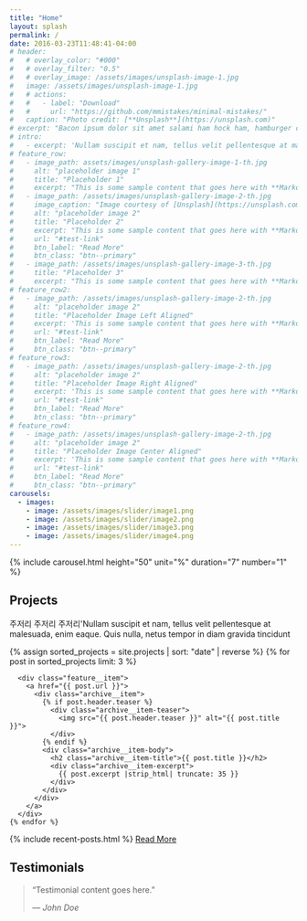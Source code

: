 ```yaml
---
title: "Home"
layout: splash
permalink: /
date: 2016-03-23T11:48:41-04:00
# header:
#   # overlay_color: "#000"
#   # overlay_filter: "0.5"
#   # overlay_image: /assets/images/unsplash-image-1.jpg
#   image: /assets/images/unsplash-image-1.jpg
#   # actions:
#   #   - label: "Download"
#   #     url: "https://github.com/mmistakes/minimal-mistakes/"
#   caption: "Photo credit: [**Unsplash**](https://unsplash.com)"
# excerpt: "Bacon ipsum dolor sit amet salami ham hock ham, hamburger corned beef short ribs kielbasa biltong t-bone drumstick tri-tip tail sirloin pork chop."
# intro: 
#   - excerpt: 'Nullam suscipit et nam, tellus velit pellentesque at malesuada, enim eaque. Quis nulla, netus tempor in diam gravida tincidunt, *proin faucibus* voluptate felis id sollicitudin. Centered with `type="center"`'
# feature_row:
#   - image_path: assets/images/unsplash-gallery-image-1-th.jpg
#     alt: "placeholder image 1"
#     title: "Placeholder 1"
#     excerpt: "This is some sample content that goes here with **Markdown** formatting."
#   - image_path: /assets/images/unsplash-gallery-image-2-th.jpg
#     image_caption: "Image courtesy of [Unsplash](https://unsplash.com/)"
#     alt: "placeholder image 2"
#     title: "Placeholder 2"
#     excerpt: "This is some sample content that goes here with **Markdown** formatting."
#     url: "#test-link"
#     btn_label: "Read More"
#     btn_class: "btn--primary"
#   - image_path: /assets/images/unsplash-gallery-image-3-th.jpg
#     title: "Placeholder 3"
#     excerpt: "This is some sample content that goes here with **Markdown** formatting."
# feature_row2:
#   - image_path: /assets/images/unsplash-gallery-image-2-th.jpg
#     alt: "placeholder image 2"
#     title: "Placeholder Image Left Aligned"
#     excerpt: 'This is some sample content that goes here with **Markdown** formatting. Left aligned with `type="left"`'
#     url: "#test-link"
#     btn_label: "Read More"
#     btn_class: "btn--primary"
# feature_row3:
#   - image_path: /assets/images/unsplash-gallery-image-2-th.jpg
#     alt: "placeholder image 2"
#     title: "Placeholder Image Right Aligned"
#     excerpt: 'This is some sample content that goes here with **Markdown** formatting. Right aligned with `type="right"`'
#     url: "#test-link"
#     btn_label: "Read More"
#     btn_class: "btn--primary"
# feature_row4:
#   - image_path: /assets/images/unsplash-gallery-image-2-th.jpg
#     alt: "placeholder image 2"
#     title: "Placeholder Image Center Aligned"
#     excerpt: 'This is some sample content that goes here with **Markdown** formatting. Centered with `type="center"`'
#     url: "#test-link"
#     btn_label: "Read More"
#     btn_class: "btn--primary"
carousels:
  - images: 
    - image: /assets/images/slider/image1.png
    - image: /assets/images/slider/image2.png
    - image: /assets/images/slider/image3.png
    - image: /assets/images/slider/image4.png
---
```

<!-- #이미지 슬라이더 구간  -->

{% include carousel.html height="50" unit="%" duration="7" number="1" %}


<!-- Project 구간 -->
<div class = "gtco-heading">
  <h2> Projects </h2>
  <p> 주저리 주저리 주저리'Nullam suscipit et nam, tellus velit pellentesque at malesuada, enim eaque. Quis nulla, netus tempor in diam gravida tincidunt
  </p>
</div>

<!-- 최신 프로젝트 grid with 섬네일, 제목, 요약 -->
<div class = "main_feature_container">
  <div class="feature__wrapper">
    {% assign sorted_projects = site.projects | sort: "date" | reverse %}
    {% for post in sorted_projects limit: 3 %}
    
      <div class="feature__item">
        <a href="{{ post.url }}">
          <div class="archive__item">
            {% if post.header.teaser %}
              <div class="archive__item-teaser">
                <img src="{{ post.header.teaser }}" alt="{{ post.title }}">
              </div>
            {% endif %}
            <div class="archive__item-body">
              <h2 class="archive__item-title">{{ post.title }}</h2>
              <div class="archive__item-excerpt">
                {{ post.excerpt |strip_html| truncate: 35 }}
              </div>
            </div>
          </div>
        </a>
      </div>
    {% endfor %}
  </div>
</div>

<!-- ===== 메인 하단 news 아카이빙 + testimony ====== -->
<section class = "main-news">
  <!-- 1st row, news section-->
  <div class="gtco-news">
    {% include recent-posts.html %}
    <!-- ReadMore 버튼 -->
    <a href="{{ "/news/" }}" class="btn">Read More</a>
  </div>  
  <!-- 2nd row, Testimonials Section -->
  <div class="gtco-testimonials">
    <h2>Testimonials</h2>
    <blockquote>
      <p>&ldquo;Testimonial content goes here.&rdquo;</p>
      <p class="author"><cite>&mdash; John Doe</cite></p>
    </blockquote>
  </div>
</section>


